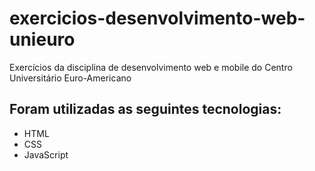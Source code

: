 # exercicios-desenvolvimento-web-unieuro

Exercícios da disciplina de desenvolvimento web e mobile do Centro Universitário Euro-Americano

## Foram utilizadas as seguintes tecnologias:

- HTML
- CSS
- JavaScript
